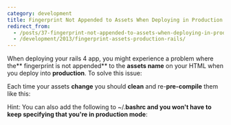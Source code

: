 ```yaml
---
category: development
title: Fingerprint Not Appended to Assets When Deploying in Production
redirect_from:
  - /posts/37-fingerprint-not-appended-to-assets-when-deploying-in-production/
  - /development/2013/fingerprint-assets-production-rails/
---
```


When deploying your rails 4 app, you might experience a problem where the** fingerprint is not appended** to the **assets name** on your HTML when you deploy into **production**. To solve this issue:

<script src="https://gist.github.com/maxmumford/7790163.js"></script>

Each time your assets **change** you should **clean** and re-**pre-compile** them like this:

<script src="https://gist.github.com/maxmumford/7790203.js"></script>

Hint: You can also add the following to ~/.**bashrc **and you won&#39;t have to keep specifying that you&#39;re in** production mode**:

<script src="https://gist.github.com/maxmumford/7790170.js"></script>
